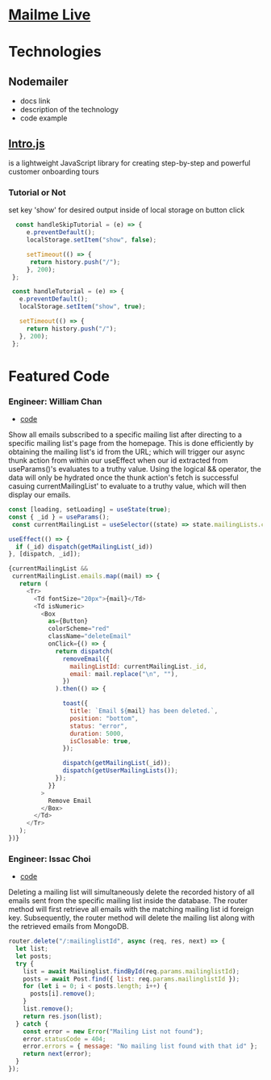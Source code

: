 # [Mailme Live](https://mailmeaa.herokuapp.com/)

# Technologies 
## Nodemailer 
  * docs link 
  * description of the technology 
  * code example 
  
  
## [Intro.js](https://introjs.com/) 
 is a lightweight JavaScript library for creating step-by-step and powerful customer onboarding tours
     

### Tutorial or Not
set key 'show' for desired output inside of local storage on button click
     
```javascript
  const handleSkipTutorial = (e) => {
     e.preventDefault();
     localStorage.setItem("show", false);

     setTimeout(() => {
      return history.push("/");
     }, 200);
 };

 const handleTutorial = (e) => {
   e.preventDefault();
   localStorage.setItem("show", true);

   setTimeout(() => {
     return history.push("/");
   }, 200);
 };
```

# Featured Code 
### Engineer: William Chan 
* [code](https://github.com/Isaacc1998/MailMe/blob/main/frontend/src/components/HomePage/OneMailingList.js)

Show all emails subscribed to a specific mailing list after directing to a specific mailing list's page from the homepage. This is done efficiently by obtaining the mailing list's id from the URL; which will trigger our async thunk action from within our useEffect when our id extracted from useParams()'s evaluates to a truthy value. Using the logical && operator, the data will only be hydrated once the thunk action's fetch is successful casuing currentMailingList' to evaluate to a truthy value, which will then display our emails.

```javascript
const [loading, setLoading] = useState(true);
const { _id } = useParams();
 const currentMailingList = useSelector((state) => state.mailingLists.currentMailingList);

useEffect(() => {
  if (_id) dispatch(getMailingList(_id))
}, [dispatch, _id]);

{currentMailingList &&
 currentMailingList.emails.map((mail) => {
   return (
     <Tr>
       <Td fontSize="20px">{mail}</Td>
       <Td isNumeric>
         <Box
           as={Button}
           colorScheme="red"
           className="deleteEmail"
           onClick={() => {
             return dispatch(
               removeEmail({
                 mailingListId: currentMailingList._id,
                 email: mail.replace("\n", ""),
               })
             ).then(() => {

               toast({
                 title: `Email ${mail} has been deleted.`,
                 position: "bottom",
                 status: "error",
                 duration: 5000,
                 isClosable: true,
               });

               dispatch(getMailingList(_id));
               dispatch(getUserMailingLists());
             });
           }}
         >
           Remove Email
         </Box>
       </Td>
     </Tr>
   );
})}
```

### Engineer: Issac Choi 
* [code](https://github.com/Isaacc1998/MailMe/blob/main/backend/routes/api/mailinglists.js)

Deleting a mailing list will simultaneously delete the recorded history of all emails sent from the specific mailing list inside the database. The router method will first retrieve all emails with the matching mailing list id foreign key. Subsequently, the router method will delete the mailing list along with the retrieved emails from MongoDB.

```javascript
router.delete("/:mailinglistId", async (req, res, next) => {
  let list;
  let posts;
  try {
    list = await Mailinglist.findById(req.params.mailinglistId);
    posts = await Post.find({ list: req.params.mailinglistId });
    for (let i = 0; i < posts.length; i++) {
      posts[i].remove();
    }
    list.remove();
    return res.json(list);
  } catch {
    const error = new Error("Mailing List not found");
    error.statusCode = 404;
    error.errors = { message: "No mailing list found with that id" };
    return next(error);
  }
});
```





